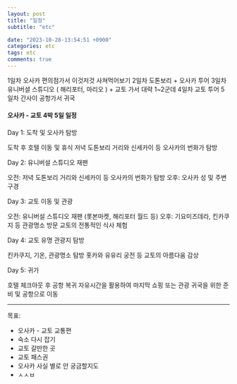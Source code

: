 ```yaml
---
layout: post
title: "일정"
subtitle: "etc"

date: "2023-10-28-13:54:51 +0900"
categories: etc
tags: etc
comments: true
---
```


1일차 오사카 편의점가서 이것저것 사쳐먹어보기
2일차 도톤보리 + 오사카 투어
3일차 유니버셜 스튜디오 ( 해리포터, 마리오 ) + 교토 가서 대략 1~2군데
4일차 교토 투어
5일차 간사이 공항가서 귀국

#### 오사카 - 교토 4박 5일 일정

Day 1: 도착 및 오사카 탐방

도착 후 호텔 이동 및 휴식
저녁 도톤보리 거리와 신세카이 등 오사카의 번화가 탐방

Day 2: 유니버설 스튜디오 재팬

오전: 저녁 도톤보리 거리와 신세카이 등 오사카의 번화가 탐방
오후: 오사카 성 및 주변 구경

Day 3: 교토 이동 및 관광

오전: 유니버설 스튜디오 재팬 (롯본마켓, 해리포터 월드 등)
오후: 기요미즈데라, 킨카쿠지 등 관광명소 방문
교토의 전통적인 식사 체험

Day 4: 교토 유명 관광지 탐방

킨카쿠지, 기온, 관광명소 탐방
홋카와 유유리 궁전 등 교토의 아름다움 감상

Day 5: 귀가

호텔 체크아웃 후 공항 복귀
자유시간을 활용하여 마지막 쇼핑 또는 관광
귀국을 위한 준비 및 공항으로 이동

---

목표:

- 오사카 - 교토 교통편
- 숙소 다시 잡기
- 교토 갈만한 곳
- 교토 패스권
- 오사카 사실 별로 안 궁금할지도
- ㅅㅅㅂ
